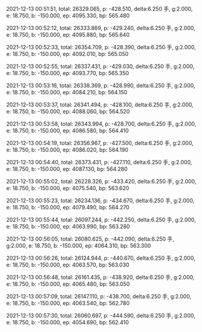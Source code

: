 2021-12-13 00:51:51, total: 26329.065, p: -428.510, delta:6.250 手, g:2.000, e: 18.750, b: -150.000, ep: 4095.330, bp: 565.480

2021-12-13 00:52:12, total: 26333.869, p: -429.240, delta:6.250 手, g:2.000, e: 18.750, b: -150.000, ep: 4095.880, bp: 565.640

2021-12-13 00:52:33, total: 26354.709, p: -428.390, delta:6.250 手, g:2.000, e: 18.750, b: -150.000, ep: 4092.010, bp: 565.050

2021-12-13 00:52:55, total: 26337.431, p: -429.030, delta:6.250 手, g:2.000, e: 18.750, b: -150.000, ep: 4093.770, bp: 565.350

2021-12-13 00:53:16, total: 26338.369, p: -428.990, delta:6.250 手, g:2.000, e: 18.750, b: -150.000, ep: 4084.210, bp: 564.150

2021-12-13 00:53:37, total: 26341.494, p: -428.100, delta:6.250 手, g:2.000, e: 18.750, b: -150.000, ep: 4088.060, bp: 564.520

2021-12-13 00:53:58, total: 26343.994, p: -428.700, delta:6.250 手, g:2.000, e: 18.750, b: -150.000, ep: 4086.580, bp: 564.410

2021-12-13 00:54:19, total: 26356.967, p: -427.500, delta:6.250 手, g:2.000, e: 18.750, b: -150.000, ep: 4086.020, bp: 564.190

2021-12-13 00:54:40, total: 26373.431, p: -427.110, delta:6.250 手, g:2.000, e: 18.750, b: -150.000, ep: 4087.130, bp: 564.280

2021-12-13 00:55:02, total: 26228.326, p: -433.420, delta:6.250 手, g:2.000, e: 18.750, b: -150.000, ep: 4075.540, bp: 563.620

2021-12-13 00:55:23, total: 26234.136, p: -434.670, delta:6.250 手, g:2.000, e: 18.750, b: -150.000, ep: 4079.490, bp: 564.270

2021-12-13 00:55:44, total: 26097.244, p: -442.250, delta:6.250 手, g:2.000, e: 18.750, b: -150.000, ep: 4063.990, bp: 563.280

2021-12-13 00:56:05, total: 26080.625, p: -442.090, delta:6.250 手, g:2.000, e: 18.750, b: -150.000, ep: 4064.310, bp: 563.300

2021-12-13 00:56:26, total: 26124.944, p: -440.670, delta:6.250 手, g:2.000, e: 18.750, b: -150.000, ep: 4063.570, bp: 563.030

2021-12-13 00:56:48, total: 26161.435, p: -438.920, delta:6.250 手, g:2.000, e: 18.750, b: -150.000, ep: 4065.480, bp: 563.050

2021-12-13 00:57:09, total: 26147.110, p: -438.700, delta:6.250 手, g:2.000, e: 18.750, b: -150.000, ep: 4063.540, bp: 562.780

2021-12-13 00:57:30, total: 26060.697, p: -444.590, delta:6.250 手, g:2.000, e: 18.750, b: -150.000, ep: 4054.690, bp: 562.410